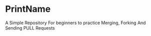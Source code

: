 # PrintName
A  Simple Repository For beginners to practice Merging, Forking And Sending PULL Requests
